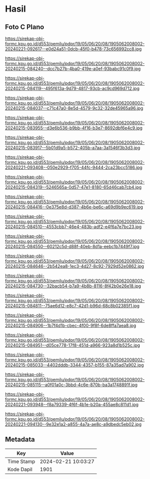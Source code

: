 # Hasil

## Foto C Plano

https://sirekap-obj-formc.kpu.go.id/d553/pemilu/pdpr/19/05/06/20/08/1905062008002-20240221-092617--e0d24a51-0dcb-45f0-b478-73c656992cc8.jpg

https://sirekap-obj-formc.kpu.go.id/d553/pemilu/pdpr/19/05/06/20/08/1905062008002-20240215-084240--dcc7b27b-4ba0-419e-a0ef-93babc91c0f9.jpg

https://sirekap-obj-formc.kpu.go.id/d553/pemilu/pdpr/19/05/06/20/08/1905062008002-20240215-084119--495f613a-9d79-4817-93cb-ac9cd969d712.jpg

https://sirekap-obj-formc.kpu.go.id/d553/pemilu/pdpr/19/05/06/20/08/1905062008002-20240215-084037--c71c47a0-8e5d-4579-9c32-32de45965a96.jpg

https://sirekap-obj-formc.kpu.go.id/d553/pemilu/pdpr/19/05/06/20/08/1905062008002-20240215-083955--d3e6b536-b9bb-4f16-b3e7-8692dbf6e4c9.jpg

https://sirekap-obj-formc.kpu.go.id/d553/pemilu/pdpr/19/05/06/20/08/1905062008002-20240215-083917--5b01d9a5-b572-405b-a7aa-3a1546f3b3d3.jpg

https://sirekap-obj-formc.kpu.go.id/d553/pemilu/pdpr/19/05/06/20/08/1905062008002-20240221-093408--050e2929-f705-44fc-9444-2ca23bcc5186.jpg

https://sirekap-obj-formc.kpu.go.id/d553/pemilu/pdpr/19/05/06/20/08/1905062008002-20240215-084319--5246565a-0d57-47e1-8180-65d46cab7cb4.jpg

https://sirekap-obj-formc.kpu.go.id/d553/pemilu/pdpr/19/05/06/20/08/1905062008002-20240215-084416--0e375e8d-d387-4b6e-be6c-a69d9b9ec619.jpg

https://sirekap-obj-formc.kpu.go.id/d553/pemilu/pdpr/19/05/06/20/08/1905062008002-20240215-084510--4553cbb7-46e4-483b-adf2-e4f6a7e7bc23.jpg

https://sirekap-obj-formc.kpu.go.id/d553/pemilu/pdpr/19/05/06/20/08/1905062008002-20240215-084550--60212c5d-d88f-40eb-8d1a-eebc1b7449f7.jpg

https://sirekap-obj-formc.kpu.go.id/d553/pemilu/pdpr/19/05/06/20/08/1905062008002-20240215-084646--2b542ea8-1ec3-4d27-8c92-7929d52e0862.jpg

https://sirekap-obj-formc.kpu.go.id/d553/pemilu/pdpr/19/05/06/20/08/1905062008002-20240215-084730--32bacb54-b7a9-4b8b-8116-8f42b0e26e18.jpg

https://sirekap-obj-formc.kpu.go.id/d553/pemilu/pdpr/19/05/06/20/08/1905062008002-20240215-084811--75ae6d12-e8c7-42d1-b96d-68c8b02385f1.jpg

https://sirekap-obj-formc.kpu.go.id/d553/pemilu/pdpr/19/05/06/20/08/1905062008002-20240215-084906--1b7f4d1b-cbec-4f00-9f8f-6de8ffa7aea8.jpg

https://sirekap-obj-formc.kpu.go.id/d553/pemilu/pdpr/19/05/06/20/08/1905062008002-20240215-084951--d05ce778-17f8-451d-a966-923a8d1b525c.jpg

https://sirekap-obj-formc.kpu.go.id/d553/pemilu/pdpr/19/05/06/20/08/1905062008002-20240215-085033--4402dddb-3344-4357-b155-87a35ad7a902.jpg

https://sirekap-obj-formc.kpu.go.id/d553/pemilu/pdpr/19/05/06/20/08/1905062008002-20240215-085115--a0f01a0c-3bbd-4c6e-870b-ba3a1748891f.jpg

https://sirekap-obj-formc.kpu.go.id/d553/pemilu/pdpr/19/05/06/20/08/1905062008002-20240221-093948--f8a79339-4f6f-4b1e-b20a-455ae8c811d1.jpg

https://sirekap-obj-formc.kpu.go.id/d553/pemilu/pdpr/19/05/06/20/08/1905062008002-20240221-094130--9e32e1a2-a855-4a7a-ae8c-a9dbedc5eb02.jpg


## Metadata

| Key        | Value               |
| ---------- | ------------------- |
| Time Stamp | 2024-02-21 10:03:27 |
| Kode Dapil | 1901                |



